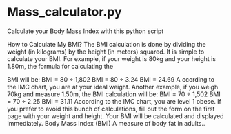 # Mass_calculator.py
Calculate your Body Mass Index with this python script


How to Calculate My BMI? The BMI calculation is done by dividing the weight (in kilograms) by the height (in meters) squared. 
It is simple to calculate your BMI. 
For example, if your weight is 80kg and your height is 1.80m, the formula for calculating the 

BMI will be: 
BMI = 80 ÷ 1,802 
BMI = 80 ÷ 3.24 
BMI = 24.69 A
ccording to the IMC chart, you are at your ideal weight. 
Another example, if you weigh 70kg and measure 1.50m,
the BMI calculation will be: 
BMI = 70 ÷ 1,502 
BMI = 70 ÷ 2.25 
BMI = 31.11 
According to the IMC chart, you are level 1 obese. 
If you prefer to avoid this bunch of calculations, fill out the form on the first page with your weight and height. 
Your BMI will be calculated and displayed immediately. Body Mass Index (BMI) A measure of body fat in adults..
